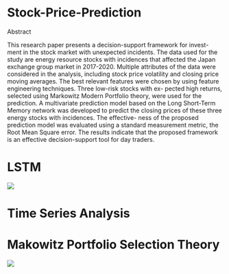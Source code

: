 # Stock-Price-Prediction
Abstract


This research paper presents a decision-support framework for invest-
ment in the stock market with unexpected incidents. The data used for
the study are energy resource stocks with incidences that affected the
Japan exchange group market in 2017-2020. Multiple attributes of the
data were considered in the analysis, including stock price volatility and
closing price moving averages. The best relevant features were chosen
by using feature engineering techniques. Three low-risk stocks with ex-
pected high returns, selected using Markowitz Modern Portfolio theory,
were used for the prediction. A multivariate prediction model based
on the Long Short-Term Memory network was developed to predict the
closing prices of these three energy stocks with incidences. The effective-
ness of the proposed prediction model was evaluated using a standard
measurement metric, the Root Mean Square error. The results indicate
that the proposed framework is an effective decision-support tool for day
traders.
# LSTM
![](https://github.com/polawatsri099/Stock-Price-Prediction/blob/main/Model%20Architecture%20(LSTM).png)
# Time Series Analysis
# Makowitz Portfolio Selection Theory
![](https://github.com/polawatsri099/Stock-Price-Prediction/blob/main/Markowitz%20test.png)

